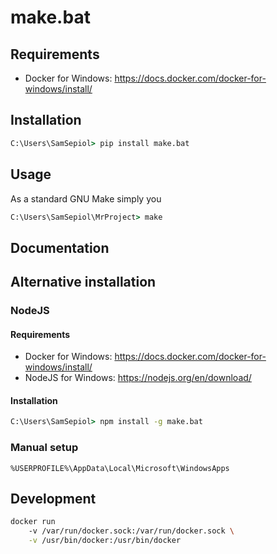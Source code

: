 # make.bat

## Requirements

* Docker for Windows: https://docs.docker.com/docker-for-windows/install/ 

## Installation

```cmd
C:\Users\SamSepiol> pip install make.bat
```

## Usage

As a standard GNU Make simply you  

```cmd
C:\Users\SamSepiol\MrProject> make 
```

## Documentation

## Alternative installation

### NodeJS

#### Requirements

* Docker for Windows: https://docs.docker.com/docker-for-windows/install/ 
* NodeJS for Windows: https://nodejs.org/en/download/

#### Installation

```cmd
C:\Users\SamSepiol> npm install -g make.bat
```

### Manual setup

```
%USERPROFILE%\AppData\Local\Microsoft\WindowsApps
```

## Development

```bash
docker run
    -v /var/run/docker.sock:/var/run/docker.sock \
    -v /usr/bin/docker:/usr/bin/docker
```
